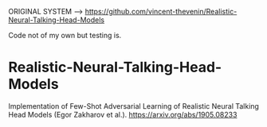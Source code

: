 
ORIGINAL SYSTEM --> https://github.com/vincent-thevenin/Realistic-Neural-Talking-Head-Models

Code not of my own but testing is.

# Realistic-Neural-Talking-Head-Models

Implementation of Few-Shot Adversarial Learning of Realistic Neural Talking Head Models (Egor Zakharov et al.). https://arxiv.org/abs/1905.08233
